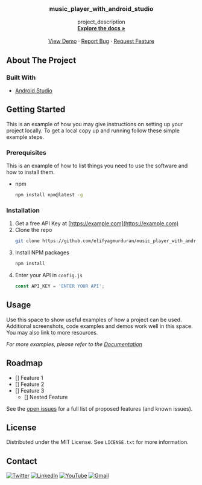 
<br />
<div align="center">


<h3 align="center">music_player_with_android_studio</h3>

  <p align="center">
    project_description
    <br />
    <a href="https://github.com/elifyagmurduran/music_player_with_android_studio"><strong>Explore the docs »</strong></a>
    <br />
    <br />
    <a href="https://github.com/elifyagmurduran/music_player_with_android_studio">View Demo</a>
    ·
    <a href="https://github.com/elifyagmurduran/music_player_with_android_studio/issues">Report Bug</a>
    ·
    <a href="https://github.com/elifyagmurduran/music_player_with_android_studio/issues">Request Feature</a>
  </p>
</div>




<!-- ABOUT THE PROJECT -->
## About The Project






### Built With


* [Android Studio](https://androidstudio.org/)






<!-- GETTING STARTED -->
## Getting Started

This is an example of how you may give instructions on setting up your project locally.
To get a local copy up and running follow these simple example steps.

### Prerequisites

This is an example of how to list things you need to use the software and how to install them.
* npm
  ```sh
  npm install npm@latest -g
  ```

### Installation

1. Get a free API Key at [https://example.com](https://example.com)
2. Clone the repo
   ```sh
   git clone https://github.com/elifyagmurduran/music_player_with_android_studio.git
   ```
3. Install NPM packages
   ```sh
   npm install
   ```
4. Enter your API in `config.js`
   ```js
   const API_KEY = 'ENTER YOUR API';
   ```





<!-- USAGE EXAMPLES -->
## Usage

Use this space to show useful examples of how a project can be used. Additional screenshots, code examples and demos work well in this space. You may also link to more resources.

_For more examples, please refer to the [Documentation](https://example.com)_




<!-- ROADMAP -->
## Roadmap

- [] Feature 1
- [] Feature 2
- [] Feature 3
    - [] Nested Feature

See the [open issues](https://github.com/elifyagmurduran/music_player_with_android_studio/issues) for a full list of proposed features (and known issues).






<!-- LICENSE -->
## License

Distributed under the MIT License. See `LICENSE.txt` for more information.


## Contact

[![Twitter][twitter-shield]][twitter-url]
[![LinkedIn][linkedin-shield]][linkedin-url]
[![YouTube][youtube-shield]][youtube-url]
[![Gmail][gmail-shield]][gmail-url]


[linkedin-shield]: https://img.shields.io/badge/linkedin-%230077B5.svg?style=for-the-badge&logo=linkedin&logoColor=white
[linkedin-url]: https://www.linkedin.com/in/ya%C4%9Fmur-duran-645510182/
[twitter-shield]: https://img.shields.io/badge/twitter-%231DA1F2.svg?style=for-the-badge&logo=Twitter&logoColor=white
[twitter-url]: https://www.linkedin.com/in/ya%C4%9Fmur-duran-645510182/
[youtube-shield]: https://img.shields.io/badge/YouTube-%23FF0000.svg?style=for-the-badge&logo=YouTube&logoColor=white
[youtube-url]: https://www.youtube.com/channel/UCSknj28cl-5IPLXNUMJmxdg
[gmail-shield]: https://img.shields.io/badge/Gmail-D14836?style=for-the-badge&logo=gmail&logoColor=white
[gmail-url]: mailto:elifyagmurduran@gmail.com?